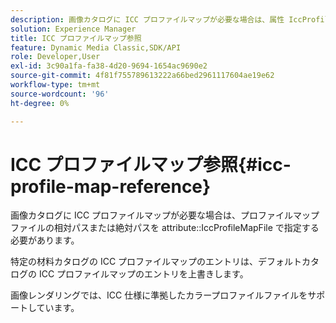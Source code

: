```yaml
---
description: 画像カタログに ICC プロファイルマップが必要な場合は、属性 IccProfileMapFile にプロファイルマップファイルの相対パスまたは絶対パスを指定する必要があります。
solution: Experience Manager
title: ICC プロファイルマップ参照
feature: Dynamic Media Classic,SDK/API
role: Developer,User
exl-id: 3c90a1fa-fa38-4d20-9694-1654ac9690e2
source-git-commit: 4f81f755789613222a66bed2961117604ae19e62
workflow-type: tm+mt
source-wordcount: '96'
ht-degree: 0%

---
```


# ICC プロファイルマップ参照{#icc-profile-map-reference}

画像カタログに ICC プロファイルマップが必要な場合は、プロファイルマップファイルの相対パスまたは絶対パスを attribute::IccProfileMapFile で指定する必要があります。

特定の材料カタログの ICC プロファイルマップのエントリは、デフォルトカタログの ICC プロファイルマップのエントリを上書きします。

画像レンダリングでは、ICC 仕様に準拠したカラープロファイルファイルをサポートしています。
